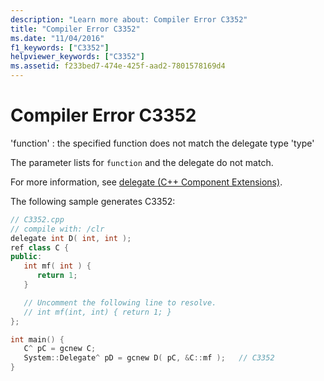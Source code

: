 ```yaml
---
description: "Learn more about: Compiler Error C3352"
title: "Compiler Error C3352"
ms.date: "11/04/2016"
f1_keywords: ["C3352"]
helpviewer_keywords: ["C3352"]
ms.assetid: f233bed7-474e-425f-aad2-7801578169d4
---
```

# Compiler Error C3352

'function' : the specified function does not match the delegate type 'type'

The parameter lists for `function` and the delegate do not match.

For more information, see [delegate  (C++ Component Extensions)](../../extensions/delegate-cpp-component-extensions.md).

The following sample generates C3352:

```cpp
// C3352.cpp
// compile with: /clr
delegate int D( int, int );
ref class C {
public:
   int mf( int ) {
      return 1;
   }

   // Uncomment the following line to resolve.
   // int mf(int, int) { return 1; }
};

int main() {
   C^ pC = gcnew C;
   System::Delegate^ pD = gcnew D( pC, &C::mf );   // C3352
}
```
